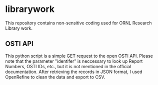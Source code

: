 # librarywork
This repository contains non-sensitive coding used for ORNL Research Library work.

## OSTI API
This python script is a simple GET request to the open OSTI API. Please note that the parameter "identifer" is neccessary to look up Report Numbers, OSTI IDs, etc., but it is not mentioned in the official documentation. After retrieving the records in JSON format, I used OpenRefine to clean the data and export to CSV.
